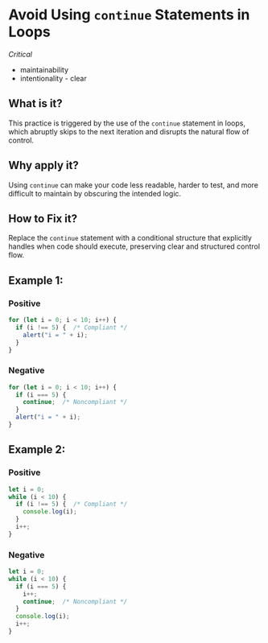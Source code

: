 <!-- #title -->
# Avoid Using `continue` Statements in Loops

<!-- #severity -->
*Critical*

<!-- #categories -->
- maintainability
- intentionality - clear

<!-- #description -->
## What is it?
This practice is triggered by the use of the `continue` statement in loops, which abruptly skips to the next iteration and disrupts the natural flow of control.

## Why apply it?
Using `continue` can make your code less readable, harder to test, and more difficult to maintain by obscuring the intended logic.

## How to Fix it?
Replace the `continue` statement with a conditional structure that explicitly handles when code should execute, preserving clear and structured control flow.

<!-- #examples -->

## Example 1:
### Positive
<!-- The positive example uses an if statement to conditionally execute code instead of skipping an iteration with continue. -->
```js
for (let i = 0; i < 10; i++) {
  if (i !== 5) {  /* Compliant */
    alert("i = " + i);
  }
}
```
### Negative
```js
for (let i = 0; i < 10; i++) {
  if (i === 5) {
    continue;  /* Noncompliant */
  }
  alert("i = " + i);
}
```
## Example 2:
### Positive
<!-- The positive example uses an if statement to conditionally execute code instead of skipping an iteration with continue. -->
```js
let i = 0;
while (i < 10) {
  if (i !== 5) {  /* Compliant */
    console.log(i);
  }
  i++;
}
```
### Negative
```js
let i = 0;
while (i < 10) {
  if (i === 5) {
    i++;
    continue;  /* Noncompliant */
  }
  console.log(i);
  i++;
}
```